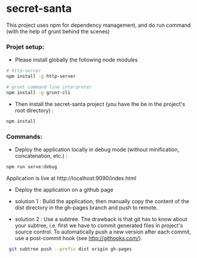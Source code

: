 # secret-santa

This project uses npm for dependency management, and do run command (with the help of grunt behind the scenes)

### Projet setup:
- Please install globally the following node modules
```sh
# http-server
npm install -g http-server
```
```sh
# grunt command line interpreter
npm install -g grunt-cli
```

- Then install the secret-santa project (you have the be in the project's root directory) :
```sh
npm install
```

### Commands:

- Deploy the application locally in debug mode (without minification, concatenation, etc.) :
```sh
npm run serve:debug
```
Application is live at http://localhost:9090/index.html


- Deploy the application on a github page

 - solution 1 : Build the application, then manually copy the content of the dist directory in the gh-pages branch and push to remote.

 - solution 2 : Use a subtree. The drawback is that git has to know about your subtree, i.e. first we have to commit generated files in project's source control. To automatically push a new version after each commit, use a post-commit hook (see http://githooks.com/).
```sh
 git subtree push --prefix dist origin gh-pages
```
